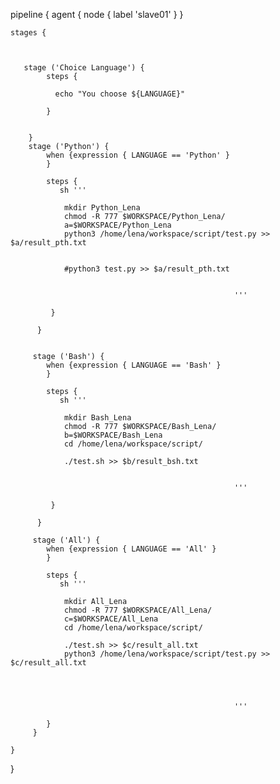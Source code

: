 pipeline {
   agent { node { label 'slave01' } }
    
    
    stages {
   
        
        
       stage ('Choice Language') {
            steps {
            
              echo "You choose ${LANGUAGE}"
            
            }   
        
      
        }
        stage ('Python') {
            when {expression { LANGUAGE == 'Python' }
            }
        
            steps {
               sh '''
               
                mkdir Python_Lena
                chmod -R 777 $WORKSPACE/Python_Lena/
                a=$WORKSPACE/Python_Lena
                python3 /home/lena/workspace/script/test.py >> $a/result_pth.txt
               
               
                #python3 test.py >> $a/result_pth.txt
                    
                           
                                                      '''
                
             }
                
          }
          
        
         stage ('Bash') {
            when {expression { LANGUAGE == 'Bash' }
            }
        
            steps {
               sh '''
               
                mkdir Bash_Lena
                chmod -R 777 $WORKSPACE/Bash_Lena/
                b=$WORKSPACE/Bash_Lena
                cd /home/lena/workspace/script/
               
                ./test.sh >> $b/result_bsh.txt
                    
                           
                                                      '''
                
             }
                
          } 
          
         stage ('All') {
            when {expression { LANGUAGE == 'All' }
            }
        
            steps {
               sh '''
               
                mkdir All_Lena
                chmod -R 777 $WORKSPACE/All_Lena/
                c=$WORKSPACE/All_Lena
                cd /home/lena/workspace/script/
               
                ./test.sh >> $c/result_all.txt
                python3 /home/lena/workspace/script/test.py >> $c/result_all.txt
                    
        
                        
            
                                                      '''
                                                      
            }
         }    
                                                      
    }
}

